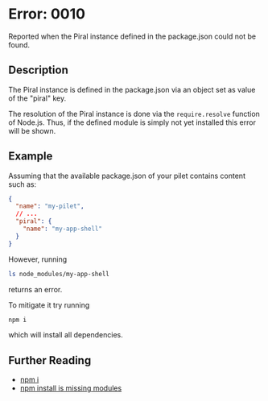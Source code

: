 # Error: 0010

Reported when the Piral instance defined in the package.json could not be found.

## Description

The Piral instance is defined in the package.json via an object set as value of the "piral" key.

The resolution of the Piral instance is done via the `require.resolve` function of Node.js. Thus, if the defined module is simply not yet installed this error will be shown.

## Example

Assuming that the available package.json of your pilet contains content such as:

```json
{
  "name": "my-pilet",
  // ...
  "piral": {
    "name": "my-app-shell"
  }
}
```

However, running

```sh
ls node_modules/my-app-shell
```

returns an error.

To mitigate it try running

```sh
npm i
```

which will install all dependencies.

## Further Reading

- [npm i](https://docs.npmjs.com/cli/install)
- [npm install is missing modules](https://stackoverflow.com/questions/24652681/npm-install-is-missing-modules)
